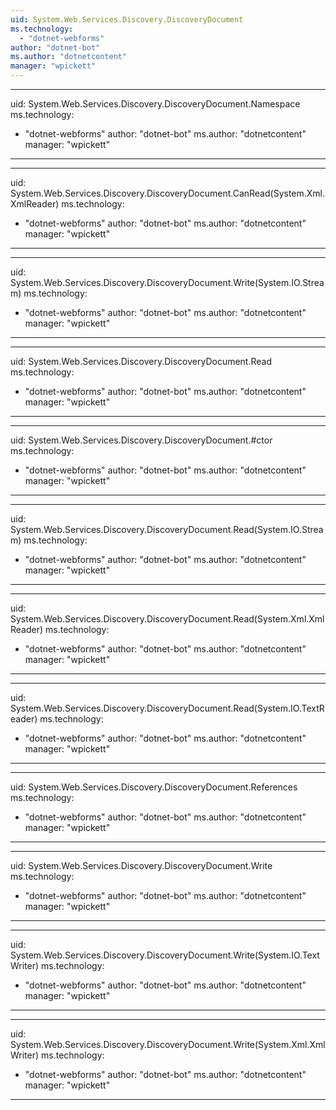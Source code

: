 ```yaml
---
uid: System.Web.Services.Discovery.DiscoveryDocument
ms.technology: 
  - "dotnet-webforms"
author: "dotnet-bot"
ms.author: "dotnetcontent"
manager: "wpickett"
---
```


---
uid: System.Web.Services.Discovery.DiscoveryDocument.Namespace
ms.technology: 
  - "dotnet-webforms"
author: "dotnet-bot"
ms.author: "dotnetcontent"
manager: "wpickett"
---

---
uid: System.Web.Services.Discovery.DiscoveryDocument.CanRead(System.Xml.XmlReader)
ms.technology: 
  - "dotnet-webforms"
author: "dotnet-bot"
ms.author: "dotnetcontent"
manager: "wpickett"
---

---
uid: System.Web.Services.Discovery.DiscoveryDocument.Write(System.IO.Stream)
ms.technology: 
  - "dotnet-webforms"
author: "dotnet-bot"
ms.author: "dotnetcontent"
manager: "wpickett"
---

---
uid: System.Web.Services.Discovery.DiscoveryDocument.Read
ms.technology: 
  - "dotnet-webforms"
author: "dotnet-bot"
ms.author: "dotnetcontent"
manager: "wpickett"
---

---
uid: System.Web.Services.Discovery.DiscoveryDocument.#ctor
ms.technology: 
  - "dotnet-webforms"
author: "dotnet-bot"
ms.author: "dotnetcontent"
manager: "wpickett"
---

---
uid: System.Web.Services.Discovery.DiscoveryDocument.Read(System.IO.Stream)
ms.technology: 
  - "dotnet-webforms"
author: "dotnet-bot"
ms.author: "dotnetcontent"
manager: "wpickett"
---

---
uid: System.Web.Services.Discovery.DiscoveryDocument.Read(System.Xml.XmlReader)
ms.technology: 
  - "dotnet-webforms"
author: "dotnet-bot"
ms.author: "dotnetcontent"
manager: "wpickett"
---

---
uid: System.Web.Services.Discovery.DiscoveryDocument.Read(System.IO.TextReader)
ms.technology: 
  - "dotnet-webforms"
author: "dotnet-bot"
ms.author: "dotnetcontent"
manager: "wpickett"
---

---
uid: System.Web.Services.Discovery.DiscoveryDocument.References
ms.technology: 
  - "dotnet-webforms"
author: "dotnet-bot"
ms.author: "dotnetcontent"
manager: "wpickett"
---

---
uid: System.Web.Services.Discovery.DiscoveryDocument.Write
ms.technology: 
  - "dotnet-webforms"
author: "dotnet-bot"
ms.author: "dotnetcontent"
manager: "wpickett"
---

---
uid: System.Web.Services.Discovery.DiscoveryDocument.Write(System.IO.TextWriter)
ms.technology: 
  - "dotnet-webforms"
author: "dotnet-bot"
ms.author: "dotnetcontent"
manager: "wpickett"
---

---
uid: System.Web.Services.Discovery.DiscoveryDocument.Write(System.Xml.XmlWriter)
ms.technology: 
  - "dotnet-webforms"
author: "dotnet-bot"
ms.author: "dotnetcontent"
manager: "wpickett"
---
